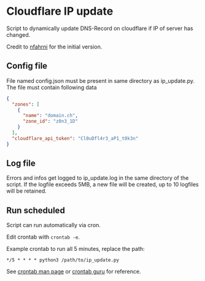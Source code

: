 # Cloudflare IP update
Script to dynamically update DNS-Record on cloudflare if IP of server has changed.

Credit to [nfahrni](https://github.com/nfahrni) for the initial version.

## Config file
File named config.json must be present in same directory as ip_update.py.
The file must contain following data
```json
{
  "zones": [
    {
      "name": "domain.ch",
      "zone_id": "z0n3_1D"
    }
  ],
  "cloudflare_api_token": "Cl0uDfl4r3_aP1_t0k3n"
}
```
## Log file

Errors and infos get logged to ip_update.log in the same directory of the script.
If the logfile exceeds 5MB, a new file will be created, up to 10 logfiles will be retained.

## Run scheduled
Script can run automatically via cron.

Edit crontab with ```crontab -e```.

Example crontab to run all 5 minutes, replace the path:
```
*/5 * * * * python3 /path/to/ip_update.py
```
See [crontab man page](https://man7.org/linux/man-pages/man5/crontab.5.html) or [crontab guru](https://crontab.guru/) for reference.

